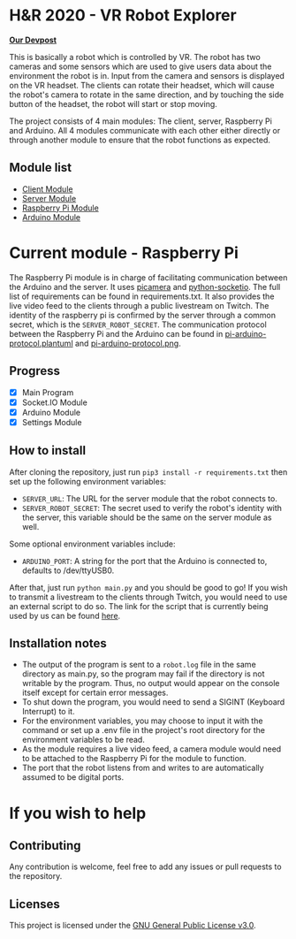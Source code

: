 # H&R 2020 - VR Robot Explorer
 **[Our Devpost](https://devpost.com/software/hnr2020-vr-robot)**

This is basically a robot which is controlled by VR. The robot has two cameras and some sensors which are used to give users data about the environment the robot is in. Input from the camera and sensors is displayed on the VR headset. The clients can rotate their headset, which will cause the robot's camera to rotate in the same direction, and by touching the side button of the headset, the robot will start or stop moving.

The project consists of 4 main modules: The client, server, Raspberry Pi and Arduino. All 4 modules communicate with each other either directly or through another module to ensure that the robot functions as expected.

## Module list
 - [Client Module](https://github.com/team-unununium/HnR-2020-VR-Client)
 - [Server Module](https://github.com/team-unununium/HnR-2020-VR-Server)
 - [Raspberry Pi Module](https://github.com/team-unununium/HnR-2020-VR-Pi)
 - [Arduino Module](https://github.com/team-unununium/HnR-2020-VR-Arduino)

# Current module - Raspberry Pi
The Raspberry Pi module is in charge of facilitating communication between the Arduino and the server. It uses [picamera](https://picamera.readthedocs.io/) and [python-socketio](https://python-socketio.readthedocs.io/). The full list of requirements can be found in requirements.txt. It also provides the live video feed to the clients through a public livestream on Twitch. The identity of the raspberry pi is confirmed by the server through a common secret, which is the `SERVER_ROBOT_SECRET`. The communication protocol between the Raspberry Pi and the Arduino can be found in [pi-arduino-protocol.plantuml](https://github.com/team-unununium/HnR-2020-VR-Pi/blob/master/protocol/pi-arduino-protocol.plantuml) and [pi-arduino-protocol.png](https://github.com/team-unununium/HnR-2020-VR-Pi/blob/master/protocol/pi-arduino-protocol.png).

## Progress
- [x] Main Program
- [x] Socket.IO Module
- [x] Arduino Module
- [x] Settings Module

## How to install
After cloning the repository, just run  `pip3 install -r requirements.txt` then set up the following environment variables:
- `SERVER_URL`: The URL for the server module that the robot connects to.
- `SERVER_ROBOT_SECRET`: The secret used to verify the robot's identity with the server, this variable should be the same on the server module as well.

Some optional environment variables include:
- `ARDUINO_PORT`: A string for the port that the Arduino is connected to, defaults to /dev/ttyUSB0.

After that, just run `python main.py` and you should be good to go!
If you wish to transmit a livestream to the clients through Twitch, you would need to use an external script to do so. The link for the script that is currently being used by us can be found [here](https://gist.githubusercontent.com/russfeld/0878b1f8eaf7409136b9125ce5e1458f/raw/62824c1021f816a13046f1aba7722b8ac519c28d/picam-stream.sh).

## Installation notes
- The output of the program is sent to a `robot.log` file in the same directory as main.py, so the program may fail if the directory is not writable by the program. Thus, no output would appear on the console itself except for certain error messages.
- To shut down the program, you would need to send a SIGINT (Keyboard Interrupt) to it.
- For the environment variables, you may choose to input it with the command or set up a .env file in the project's root directory for the environment variables to be read. 
- As the module requires a live video feed, a camera module would need to be attached to the Raspberry Pi for the module to function.
- The port that the robot listens from and writes to are automatically assumed to be digital ports.

# If you wish to help

## Contributing
Any contribution is welcome, feel free to add any issues or pull requests to the repository.

## Licenses
This project is licensed under the [GNU General Public License v3.0](https://www.gnu.org/licenses/gpl-3.0.en.html).
